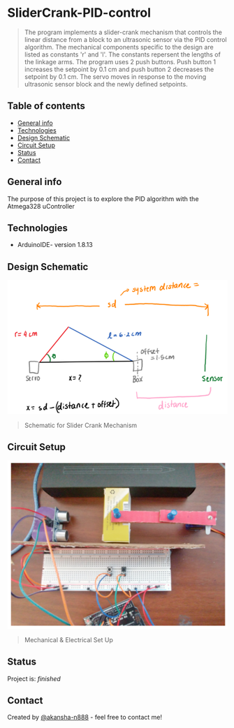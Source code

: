 # SliderCrank-PID-control
> The program implements a slider-crank mechanism that controls the linear distance from a block to an ultrasonic sensor via the PID control algorithm. The mechanical components specific to the design are listed as constants 'r' and 'l'. The constants repersent the lengths of the linkage arms. The program uses 2 push buttons. Push button 1 increases the setpoint by 0.1 cm and push button 2 decreases the setpoint by 0.1 cm. The servo moves in response to the moving ultrasonic sensor block and the newly defined setpoints.

## Table of contents
* [General info](#general-info)
* [Technologies](#technologies)
* [Design Schematic](#design-schematic)
* [Circuit Setup](#circuit-setup)
* [Status](#status)
* [Contact](#contact)

## General info
The purpose of this project is to explore the PID algorithm with the Atmega328 uController

## Technologies
* ArduinoIDE- version 1.8.13

## Design Schematic
![Schematic](schematic.PNG)
> Schematic for Slider Crank Mechanism

## Circuit Setup
![Set Up](setup.PNG)
> Mechanical & Electrical Set Up

## Status
Project is: _finished_

## Contact
Created by [@akansha-n888](https://www.linkedin.com/in/akansha-nagar/) - feel free to contact me!
